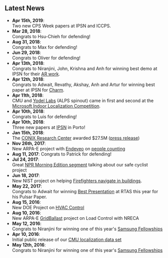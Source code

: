 ## Latest News
*  **Apr 15th, 2019**: <br/> Two new CPS Week papers at IPSN and ICCPS.
*  **Mar 28, 2018**: <br/> Congrats to  Hsu-Chieh for defending!
*  **Aug 31, 2018**: <br/> Congrats to Max for defending!
*  **Jun 29, 2018**: <br/> Congrats to Oliver for defending!
*  **Apr 13th, 2018**: <br/> Congrats to Niranjini, John, Krishna and Anh for winning best demo at IPSN for their [AR work](http://users.ece.cmu.edu/~agr/resources/publications/IPSN_2018_Demo_Abstract__AR_Cloud.pdf).
*  **Apr 12th, 2018**: <br/> Congrats to Adwait, Revathy, Akshay, Anh and Artur for winning best paper at IPSN for [Charm](http://users.ece.cmu.edu/~agr/resources/publications/OpenChirp_IPSN_18.pdf).
*  **Apr 11th, 2018**: <br/>CMU and [Yodel Labs](https://www.yodellabs.com/) (ALPS spinout) came in first and second at the [Microsoft Indoor Localization Competition](https://www.microsoft.com/en-us/research/event/microsoft-indoor-localization-competition-ipsn-2018/).
*  **Apr 10th, 2018**: <br/> Congrats to Luis for defending!
*  **Apr 10th, 2018**: <br/>Three new papers at [IPSN](https://ipsn.acm.org/2018/program.html?v=1) in Porto!
*  **Jan 15th, 2018**: <br/>The [CONIX Research Center](https://www.conix.io/) awarded $27.5M ([press release](https://www.cmu.edu/news/stories/archives/2018/january/conix-research-center.html))
*   **Nov 26th, 2017**: <br/>New ARPA-E project with [Endeveo](http://www.endeveo.com/) on [people counting](https://arpa-e.energy.gov/sites/default/files/documents/files/SENSOR_Project_Descriptions_Final.pdf)
*   **Aug 11, 2017**: Congrats to Patrick for defending!
*   **Jul 24, 2017**: <br/>Great [NPR Morning Edition segment](http://www.npr.org/sections/alltechconsidered/2017/07/24/537746346/bikes-may-have-to-talk-to-self-driving-cars-for-safetys-sake) talking about our safe cyclist project
*   **Jun 18, 2017**: <br/>New NIST project on helping [Firefighters navigate in buildings](https://www.nist.gov/news-events/news/2017/06/nist-awards-385-million-accelerate-public-safety-communications).
*   **May 22, 2017**: <br/>Congrats to Adwait for winning [Best Presentation](https://www.ece.cmu.edu/news/story/2017/05/student-wins-best-presentation-at-cps-week.html) at RTAS this year for his Pulsar Paper.
*   **Aug 15, 2016**: <br/>New DOE Project on [HVAC Control](http://www.ece.cmu.edu/news/story/2016/08/the-vents-in-your-office-arent-just-pumping-out-air.html)
*   **Aug 10, 2016**: <br/>New ARPA-E [GridBallast](http://www.nreca.coop/doe-selects-nreca-to-optimize-distributed-energy-resources/) project on Load Control with NRECA
*   **May 12, 2016**: <br/>Congrats to Niranjini for winning one of this year's [Samsung Fellowships](https://news.samsung.com/global/samsung-phd-fellowship-program-recognizes-best-and-brightest-student-innovators)
*   **Apr 10, 2016**: <br/>Initial public release of our [CMU localization data set](http://wise.ece.cmu.edu/redmine/projects/loc-data/wiki)
*   **May 12th, 2016**: <br/> Congrats to Niranjini for winning one of this year's [Samsung Fellowships](https://news.samsung.com/global/samsung-phd-fellowship-program-recognizes-best-and-brightest-student-innovators)

